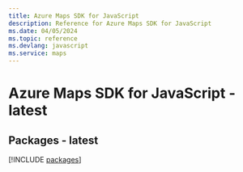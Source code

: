 ```yaml
---
title: Azure Maps SDK for JavaScript
description: Reference for Azure Maps SDK for JavaScript
ms.date: 04/05/2024
ms.topic: reference
ms.devlang: javascript
ms.service: maps
---
```

# Azure Maps SDK for JavaScript - latest
## Packages - latest
[!INCLUDE [packages](maps-index.md)]